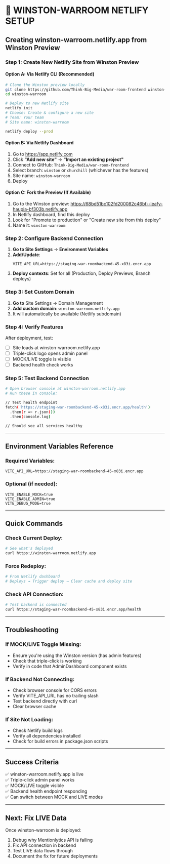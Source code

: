 # 🚀 WINSTON-WARROOM NETLIFY SETUP

## Creating winston-warroom.netlify.app from Winston Preview

### Step 1: Create New Netlify Site from Winston Preview

#### Option A: Via Netlify CLI (Recommended)
```bash
# Clone the Winston preview locally
git clone https://github.com/Think-Big-Media/war-room-frontend winston-warroom
cd winston-warroom

# Deploy to new Netlify site
netlify init
# Choose: Create & configure a new site
# Team: Your team
# Site name: winston-warroom

netlify deploy --prod
```

#### Option B: Via Netlify Dashboard
1. Go to https://app.netlify.com
2. Click **"Add new site"** → **"Import an existing project"**
3. Connect to GitHub: `Think-Big-Media/war-room-frontend`
4. Select branch: `winston` or `churchill` (whichever has the features)
5. Site name: `winston-warroom`
6. Deploy

#### Option C: Fork the Preview (If Available)
1. Go to the Winston preview: https://68bd51bc102fd200082c46bf--leafy-haupia-bf303b.netlify.app
2. In Netlify dashboard, find this deploy
3. Look for "Promote to production" or "Create new site from this deploy"
4. Name it: `winston-warroom`

### Step 2: Configure Backend Connection

1. **Go to Site Settings** → **Environment Variables**
2. **Add/Update**:
   ```
   VITE_API_URL=https://staging-war-roombackend-45-x83i.encr.app
   ```
3. **Deploy contexts**: Set for all (Production, Deploy Previews, Branch deploys)

### Step 3: Set Custom Domain

1. **Go to** Site Settings → Domain Management
2. **Add custom domain**: `winston-warroom.netlify.app`
3. It will automatically be available (Netlify subdomain)

### Step 4: Verify Features

After deployment, test:
- [ ] Site loads at winston-warroom.netlify.app
- [ ] Triple-click logo opens admin panel
- [ ] MOCK/LIVE toggle is visible
- [ ] Backend health check works

### Step 5: Test Backend Connection

```bash
# Open browser console at winston-warroom.netlify.app
# Run these in console:

// Test health endpoint
fetch('https://staging-war-roombackend-45-x83i.encr.app/health')
  .then(r => r.json())
  .then(console.log)

// Should see all services healthy
```

---

## Environment Variables Reference

### Required Variables:
```
VITE_API_URL=https://staging-war-roombackend-45-x83i.encr.app
```

### Optional (if needed):
```
VITE_ENABLE_MOCK=true
VITE_ENABLE_ADMIN=true
VITE_DEBUG_MODE=true
```

---

## Quick Commands

### Check Current Deploy:
```bash
# See what's deployed
curl https://winston-warroom.netlify.app
```

### Force Redeploy:
```bash
# From Netlify dashboard
# Deploys → Trigger deploy → Clear cache and deploy site
```

### Check API Connection:
```bash
# Test backend is connected
curl https://staging-war-roombackend-45-x83i.encr.app/health
```

---

## Troubleshooting

### If MOCK/LIVE Toggle Missing:
- Ensure you're using the Winston version (has admin features)
- Check that triple-click is working
- Verify in code that AdminDashboard component exists

### If Backend Not Connecting:
- Check browser console for CORS errors
- Verify VITE_API_URL has no trailing slash
- Test backend directly with curl
- Clear browser cache

### If Site Not Loading:
- Check Netlify build logs
- Verify all dependencies installed
- Check for build errors in package.json scripts

---

## Success Criteria

✅ winston-warroom.netlify.app is live  
✅ Triple-click admin panel works  
✅ MOCK/LIVE toggle visible  
✅ Backend health endpoint responding  
✅ Can switch between MOCK and LIVE modes  

---

## Next: Fix LIVE Data

Once winston-warroom is deployed:
1. Debug why Mentionlytics API is failing
2. Fix API connection in backend
3. Test LIVE data flows through
4. Document the fix for future deployments